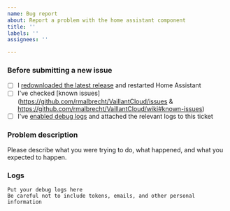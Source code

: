 ```yaml
---
name: Bug report
about: Report a problem with the home assistant component
title: ''
labels: ''
assignees: ''

---
```


### Before submitting a new issue

- [ ] I [redownloaded the latest release](https://my.home-assistant.io/redirect/hacs_repository/?owner=rmalbrecht&repository=VaillantCloud) and restarted Home Assistant
- [ ] I've checked [known issues](https://github.com/rmalbrecht/VaillantCloud/issues & https://github.com/rmalbrecht/VaillantCloud/wiki#known-issues)
- [ ] I've [enabled debug logs](https://github.com/rmalbrecht/VaillantCloud/wiki/Contributing#debugging) and attached the relevant logs to this ticket

### Problem description

Please describe what you were trying to do, what happened, and what you expected to happen.

### Logs

```
Put your debug logs here
Be careful not to include tokens, emails, and other personal information
```
